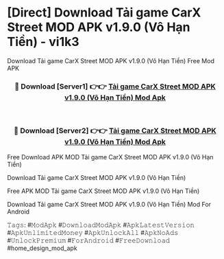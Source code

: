 # [Direct] Download Tải game CarX Street MOD APK v1.9.0 (Vô Hạn Tiền) - vi1k3
Download Tải game CarX Street MOD APK v1.9.0 (Vô Hạn Tiền) Free Mod APK

<div align="center">
<h3>🔴 Download [Server1] 👉👉 <a href="https://apk-comot.site?title=Tải_game_CarX_Street_MOD_APK_v1.9.0_(Vô_Hạn_Tiền)">Tải game CarX Street MOD APK v1.9.0 (Vô Hạn Tiền) Mod Apk</a></h3><br>

<h3>🔴 Download [Server2] 👉👉 <a href="https://apk-comot.site?title=Tải_game_CarX_Street_MOD_APK_v1.9.0_(Vô_Hạn_Tiền)">Tải game CarX Street MOD APK v1.9.0 (Vô Hạn Tiền) Mod Apk</a></h3>
</div>


Free Download APK MOD Tải game CarX Street MOD APK v1.9.0 (Vô Hạn Tiền)

Download Tải game CarX Street MOD APK v1.9.0 (Vô Hạn Tiền) 

Free APK MOD Tải game CarX Street MOD APK v1.9.0 (Vô Hạn Tiền) 

Download Tải game CarX Street MOD APK v1.9.0 (Vô Hạn Tiền) Mod For Android

𝚃𝚊𝚐𝚜: #𝙼𝚘𝚍𝙰𝚙𝚔 #𝙳𝚘𝚠𝚗𝚕𝚘𝚊𝚍𝙼𝚘𝚍𝙰𝚙𝚔 #𝙰𝚙𝚔𝙻𝚊𝚝𝚎𝚜𝚝𝚅𝚎𝚛𝚜𝚒𝚘𝚗 #𝙰𝚙𝚔𝚄𝚗𝚕𝚒𝚖𝚒𝚝𝚎𝚍𝙼𝚘𝚗𝚎𝚢 #𝙰𝚙𝚔𝚄𝚗𝚕𝚘𝚌𝚔𝙰𝚕𝚕 #𝙰𝚙𝚔𝙽𝚘𝙰𝚍𝚜 #𝚄𝚗𝚕𝚘𝚌𝚔𝙿𝚛𝚎𝚖𝚒𝚞𝚖 #𝙵𝚘𝚛𝙰𝚗𝚍𝚛𝚘𝚒𝚍 #𝙵𝚛𝚎𝚎𝙳𝚘𝚠𝚗𝚕𝚘𝚊𝚍 #home_design_mod_apk